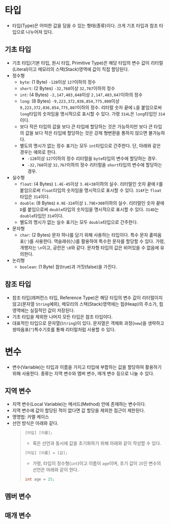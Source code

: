 # 타입
- 타입(Type)은 어떠한 값을 담을 수 있는 형태(종류)이다. 크게 기초 타입과 참조 타입으로 나누어져 있다.

## 기초 타입
- 기초 타입(기본 타입, 원시 타입, Primitive Type)은 해당 타입의 변수 값이 리터럴(Literal)이고 메모리의 스택(Stack)영역에 값이 직접 할당된다.
- 정수형
  - `byte`: (1 Byte) `-128`이상 `127`이하의 정수
  - `short`: (2 Bytes) `-32,768`이상 `32,767`이하의 정수
  - `int`: (4 Bytes) `-2,147,483,648`이상 `2,147,483,647`이하의 정수
  - `long`: (8 Bytes) `-9,223,372,036,854,775,808`이상 `9,223,372,036,854,775,807`이하의 정수. 리터럴 숫자 끝에 `L`을 붙임으로써 `long`타입의 숫자임을 명시적으로 표시할 수 있다. 가령 `314L`은 `long`타입인 `314`이다.
  - 보다 작은 타입의 값을 보다 큰 타입에 할당하는 것은 가능하지만 보다 큰 타입의 값을 보다 작은 타입에 할당하는 것은 강제 형변환을 통하지 않으면 불가능하다.
  - 별도의 명시가 없는 정수 표기는 모두 `int`타입으로 간주한다. 단, 아래와 같은 경우는 예외로 한다.
    - `-128`이상 `127`이하의 정수 리터럴을 `byte`타입의 변수에 할당하는 경우.
    - `-32,768`이상 `32,767`이하의 정수 리터럴을 `short`타입의 변수에 할당하는 경우.
- 실수형
  - `float`: (4 Bytes) `1.4E-45`이상 `3.4E+38`이하의 실수. 리터럴인 숫자 끝에 `F`를 붙임으로써 `float`타입의 숫자임을 명시적으로 표시할 수 있다. `314F`는 `float`타입은 `314`이다.
  - `double`: (8 Bytes) `4.9E-324`이상 `1.79E+308`이하의 실수. 리터럴인 숫자 끝에 `D`를 붙임으로써 `double`타입의 숫자임을 명시적으로 표시할 수 있다. `314D`는 `double`타입인 `314`이다.
  - 별도의 명시가 없는 실수 표기는 모두 `double`타입으로 간주한다.
- 문자형
  - `char`: (2 Bytes) 문자 하나를 담기 위해 사용하는 타입이다. 특수 문자 홑따옴표(`'`)를 사용한다. 역슬래쉬(`\`)를 활용하여 특수한 문자를 할당할 수 있다. 가령, 개행자는 `\n`이고, 공란은 `\0`와 같다. 문자형 타입의 값은 비어있을 수 없음에 유의한다.
- 논리형
  - `boolean`: (1 Byte) 참(true)과 거짓(false)을 가진다.

## 참조 타입
- 참조 타입(레퍼런스 타입, Reference Type)은 해당 타입의 변수 값이 리터럴이지 않고(문자열 `String`예외), 메모리의 스택(Stack)영역에는 힙(Heap)의 주소가, 힙 영역에는 실질적인 값이 저장된다.
- 기초 타입을 제외한 나머지 모든 타입은 참조 타입이다.
- 대표적인 타입으로 문자열(`String`)이 있다. 문자열은 객체화 과정(`new`)을 생략하고 쌍따옴표(`"`)특수기호를 통해 리터럴처럼 사용할 수 있다.

# 변수
- 변수(Variable)는 타입과 이름을 가지고 타입에 부합하는 값을 할당하여 활용하기 위해 사용한다. 종류는 지역 변수와 멤버 변수, 매개 변수 등으로 나눌 수 있다.

## 지역 변수
- 지역 변수(Local Variable)는 메서드(Method) 안에 존재하는 변수이다.
- 지역 변수에 값이 할당된 적이 없다면 값 할당을 제외한 접근이 제한된다.
- 명명법: 카멜 케이스
- 선언 방식은 아래와 같다.
  >```java
  > [타입] [이름]; 
  >```
  > - 혹은 선언과 동시에 값을 초기화하기 위해 아래와 같이 작성할 수 있다.
  >```java
  > [타입] [이름] = [값]; 
  >```
  > - 가령, 타입이 정수형(`int`)이고 이름이 `age`이며, 초기 값이 `25`인 변수의 선언은 아래와 같이 한다.
  >```java
  > int age = 25; 
  >```

## 멤버 변수


## 매개 변수

